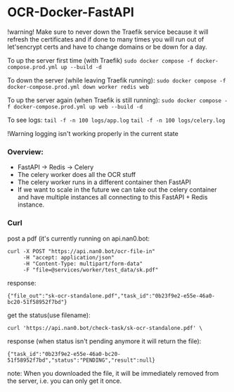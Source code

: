 # OCR-Docker-FastAPI

!warning!
Make sure to never down the Traefik service because it will refresh the
certificates and if done to many times you will run out of let'sencrypt
certs and have to change domains or be down for a day.

To up the server first time (with Traefik)
`sudo docker compose -f docker-compose.prod.yml up --build -d`

To down the server (while leaving Traefik running):
`sudo docker compose -f docker-compose.prod.yml down worker redis web`

To up the server again (when Traefik is still running):
`sudo docker compose -f docker-compose.prod.yml up web --build -d`

To see logs:
`tail -f -n 100 logs/app.log`
`tail -f -n 100 logs/celery.log`

!Warning logging isn't working properly in the current state


### Overview:
- FastAPI -> Redis -> Celery
- The celery worker does all the OCR stuff
- The celery worker runs in a different container then FastAPI
- If we want to scale in the future we can take out the celery container
  and have multiple instances all connecting to this FastAPI + Redis
  instance.

### Curl

post a pdf (it's currently running on api.nan0.bot:

```
curl -X POST "https://api.nan0.bot/ocr-file-in"
     -H "accept: application/json"
     -H "Content-Type: multipart/form-data"
     -F "file=@services/worker/test_data/sk.pdf"
```
response:
```
{"file_out":"sk-ocr-standalone.pdf","task_id":"0b23f9e2-e55e-46a0-bc20-51f58952f7bd"}
```

get the status(use filename):
```
curl 'https://api.nan0.bot/check-task/sk-ocr-standalone.pdf' \
```

response (when status isn't pending anymore it will return the file):
```
{"task_id":"0b23f9e2-e55e-46a0-bc20-51f58952f7bd","status":"PENDING","result":null}
```
note: When you downloaded the file, it will be immediately removed from
the server, i.e. you can only get it once.
